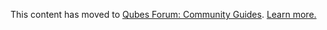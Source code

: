 This content has moved to [Qubes Forum: Community Guides](https://forum.qubes-os.org/t/configuring-a-network-printer/19056). [Learn more.](https://forum.qubes-os.org/t/announcement-qubes-community-project-has-been-migrated-to-the-forum/20367/)
